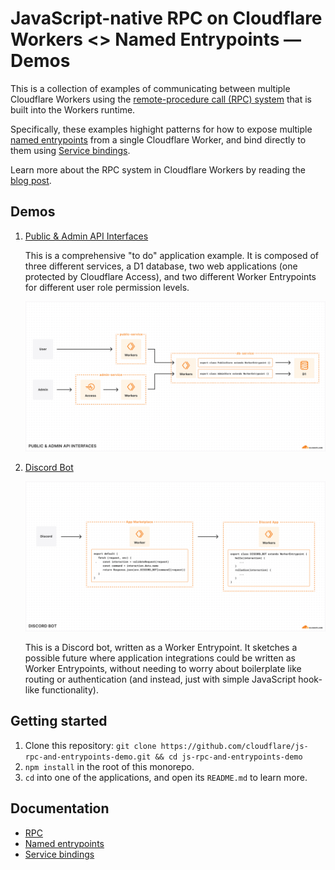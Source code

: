 # JavaScript-native RPC on Cloudflare Workers <> Named Entrypoints — Demos

This is a collection of examples of communicating between multiple Cloudflare Workers using the [remote-procedure call (RPC) system](https://developers.cloudflare.com/workers/runtime-apis/rpc) that is built into the Workers runtime.

Specifically, these examples highight patterns for how to expose multiple [named entrypoints](https://developers.cloudflare.com/workers/runtime-apis/bindings/service-bindings/rpc/#named-entrypoints) from a single Cloudflare Worker, and bind directly to them using [Service bindings](https://developers.cloudflare.com/workers/runtime-apis/bindings/service-bindings/rpc/).

Learn more about the RPC system in Cloudflare Workers by reading the [blog post](https://blog.cloudflare.com/javascript-native-rpc).

## Demos

1. [Public & Admin API Interfaces](./public-admin-api-interfaces/README.md)

   This is a comprehensive "to do" application example. It is composed of three different services, a D1 database, two web applications (one protected by Cloudflare Access), and two different Worker Entrypoints for different user role permission levels.

   ![Diagram of the public-admin-api-interfaces system](./public-admin-api-interfaces-overview.png)

1. [Discord Bot](./discord-bot/README.md)

   ![Diagram of the discord-bot system](./discord-bot-overview.png)

   This is a Discord bot, written as a Worker Entrypoint. It sketches a possible future where application integrations could be written as Worker Entrypoints, without needing to worry about boilerplate like routing or authentication (and instead, just with simple JavaScript hook-like functionality).

## Getting started

1. Clone this repository: `git clone https://github.com/cloudflare/js-rpc-and-entrypoints-demo.git && cd js-rpc-and-entrypoints-demo`
1. `npm install` in the root of this monorepo.
1. `cd` into one of the applications, and open its `README.md` to learn more.

## Documentation

- [RPC](https://developers.cloudflare.com/workers/runtime-apis/rpc)
- [Named entrypoints](https://developers.cloudflare.com/workers/runtime-apis/bindings/service-bindings/rpc/#named-entrypoints)
- [Service bindings](https://developers.cloudflare.com/workers/runtime-apis/bindings/service-bindings/rpc/)
